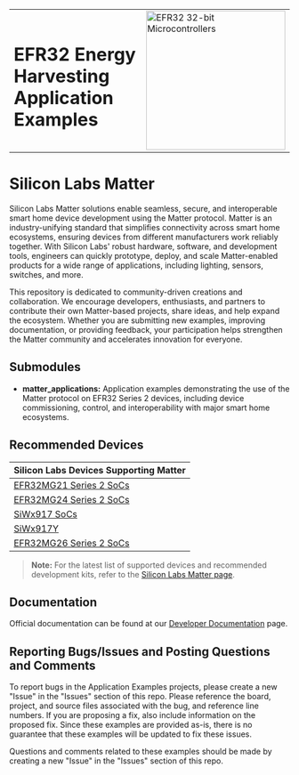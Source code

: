 <table border="0">
<tr>
    <td align="left" valign="middle">
    <h1>EFR32 Energy Harvesting Application Examples</h1>
  </td>
  <td align="left" valign="middle">
    <a href="https://www.silabs.com/wireless/energy-harvesting">
      <img src="http://pages.silabs.com/rs/634-SLU-379/images/WGX-transparent.png"  title="Silicon Labs Gecko and Wireless Gecko MCUs" alt="EFR32 32-bit Microcontrollers" width="250"/>
    </a>
  </td>
  </tr>
</table>

# Silicon Labs Matter #

Silicon Labs Matter solutions enable seamless, secure, and interoperable smart home device development using the Matter protocol. Matter is an industry-unifying standard that simplifies connectivity across smart home ecosystems, ensuring devices from different manufacturers work reliably together. With Silicon Labs' robust hardware, software, and development tools, engineers can quickly prototype, deploy, and scale Matter-enabled products for a wide range of applications, including lighting, sensors, switches, and more.

This repository is dedicated to community-driven creations and collaboration. We encourage developers, enthusiasts, and partners to contribute their own Matter-based projects, share ideas, and help expand the ecosystem. Whether you are submitting new examples, improving documentation, or providing feedback, your participation helps strengthen the Matter community and accelerates innovation for everyone.

## Submodules ##

- **matter_applications:**
    Application examples demonstrating the use of the Matter protocol on EFR32 Series 2 devices, including device commissioning, control, and interoperability with major smart home ecosystems.

## Recommended Devices ##

| **Silicon Labs Devices Supporting Matter** |
|--------------------------------------------|
| [EFR32MG21 Series 2 SoCs](https://www.silabs.com/wireless/zigbee/efr32mg21-series-2-socs) |
| [EFR32MG24 Series 2 SoCs](https://www.silabs.com/wireless/zigbee/efr32mg24-series-2-socs) |
| [SiWx917 SoCs](https://www.silabs.com/wireless/wi-fi/siwx917-wireless-socs) |
| [SiWx917Y](https://www.silabs.com/wireless/wi-fi/siwx917y-wireless-modules) |
| [EFR32MG26 Series 2 SoCs](https://www.silabs.com/wireless/zigbee/efr32mg26-series-2-socs) |

> **Note:** For the latest list of supported devices and recommended development kits, refer to the [Silicon Labs Matter page](https://www.silabs.com/wireless/matter).

## Documentation ##

Official documentation can be found at our [Developer Documentation](https://docs.silabs.com/matter/latest) page.

## Reporting Bugs/Issues and Posting Questions and Comments ##

To report bugs in the Application Examples projects, please create a new "Issue" in the "Issues" section of this repo. Please reference the board, project, and source files associated with the bug, and reference line numbers. If you are proposing a fix, also include information on the proposed fix. Since these examples are provided as-is, there is no guarantee that these examples will be updated to fix these issues.

Questions and comments related to these examples should be made by creating a new "Issue" in the "Issues" section of this repo.
